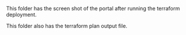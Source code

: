 This folder has the screen shot of the portal after running the terraform deployment.

This folder also has the terraform plan output file. 